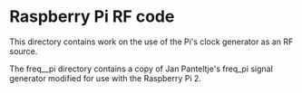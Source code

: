 # Raspberry Pi RF code
This directory contains work on the use of the Pi's clock generator as an RF source.

The freq__pi directory contains a copy of Jan Panteltje's freq_pi signal generator modified for use with the Raspberry Pi 2.


